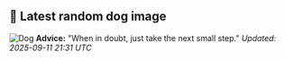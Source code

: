 ## 🐶 Latest random dog image
![Dog](https://images.dog.ceo/breeds/hound-english/n02089973_2211.jpg)
**Advice:** "When in doubt, just take the next small step."
*Updated: 2025-09-11 21:31 UTC*
